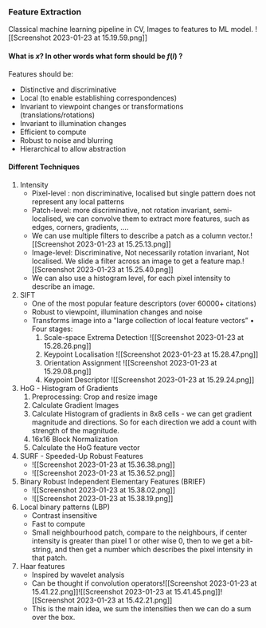 ### Feature Extraction

Classical machine learning pipeline in CV, Images to features to ML model.
![[Screenshot 2023-01-23 at 15.19.59.png]]

#### What is $x$? In other words what form should be $f(I)$ ?
Features should be:
- Distinctive and discriminative 
- Local (to enable establishing correspondences) 
- Invariant to viewpoint changes or transformations (translations/rotations)
- Invariant to illumination changes 
- Efficient to compute
- Robust to noise and blurring 
- Hierarchical to allow abstraction 

#### Different Techniques
1. Intensity 
	- Pixel-level : non discriminative, localised but single pattern does not represent any local patterns
	- Patch-level: more discriminative, not rotation invariant, semi-localised, we can convolve them to extract more features, such as edges, corners, gradients, ....
	- We can use multiple filters to describe a patch as a column vector.![[Screenshot 2023-01-23 at 15.25.13.png]]
	- Image-level: Discriminative, Not necessarily rotation invariant, Not localised. We slide a filter across an image to get a feature map.![[Screenshot 2023-01-23 at 15.25.40.png]]
	- We can also use a histogram level, for each pixel intensity to describe an image.
2. SIFT
	- One of the most popular feature descriptors (over 60000+ citations) 
	- Robust to viewpoint, illumination changes and noise 
	- Transforms image into a "large collection of local feature vectors” • Four stages: 
		1. Scale-space Extrema Detection ![[Screenshot 2023-01-23 at 15.28.26.png]]
		2. Keypoint Localisation ![[Screenshot 2023-01-23 at 15.28.47.png]]
		3. Orientation Assignment ![[Screenshot 2023-01-23 at 15.29.08.png]]
		4. Keypoint Descriptor ![[Screenshot 2023-01-23 at 15.29.24.png]]
3. HoG - Histogram of Gradients
	1.  Preprocessing: Crop and resize image
	2. Calculate Gradient Images
	3. Calculate Histogram of gradients in 8x8 cells - we can get gradient magnitude and directions. So for each direction we add a count with strength of the magnitude.
	4. 16x16 Block Normalization
	5. Calculate the HoG feature vector
4. SURF - Speeded-Up Robust Features
	- ![[Screenshot 2023-01-23 at 15.36.38.png]]
	- ![[Screenshot 2023-01-23 at 15.36.52.png]]
5. Binary Robust Independent Elementary Features (BRIEF)
	- ![[Screenshot 2023-01-23 at 15.38.02.png]]
	- ![[Screenshot 2023-01-23 at 15.38.19.png]]
7. Local binary patterns (LBP)
	- Contrast insensitive 
	- Fast to compute
	- Small neighbourhood patch, compare to the neighbours, if center intensity is greater than pixel 1 or other wise 0, then to we get a bit-string, and then get a number which describes the pixel intensity in that patch. 
8. Haar features 
	- Inspired by wavelet analysis 
	- Can be thought if convolution operators![[Screenshot 2023-01-23 at 15.41.22.png]]![[Screenshot 2023-01-23 at 15.41.45.png]]![[Screenshot 2023-01-23 at 15.42.21.png]]
	- This is the main idea, we sum the intensities then we can do a sum over the box.